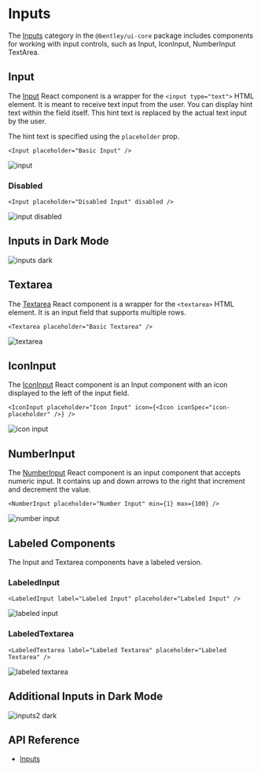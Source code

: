 # Inputs

The [Inputs]($ui-core:Inputs) category in the `@bentley/ui-core` package includes
components for working with input controls, such as Input, IconInput, NumberInput TextArea.

## Input

The [Input]($ui-core) React component is a wrapper for the `<input type="text">` HTML element.
It is meant to receive text input from the user. You can display hint text within the field itself. This hint text is replaced by the actual text input by the user.

The hint text is specified using the `placeholder` prop.

```tsx
<Input placeholder="Basic Input" />
```

![input](./images/Input.png "Input")

### Disabled

```tsx
<Input placeholder="Disabled Input" disabled />
```

![input disabled](./images/InputDisabled.png "Disabled Input")

## Inputs in Dark Mode

![inputs dark](./images/InputsDark.png "Input Components in Dark Mark")

## Textarea

The [Textarea]($ui-core) React component is a wrapper for the `<textarea>` HTML element.
It is an input field that supports multiple rows.

```tsx
<Textarea placeholder="Basic Textarea" />
```

![textarea](./images/Textarea.png "Textarea")

## IconInput

The [IconInput]($ui-core) React component is an Input component
with an icon displayed to the left of the input field.

```tsx
<IconInput placeholder="Icon Input" icon={<Icon iconSpec="icon-placeholder" />} />
```

![icon input](./images/IconInput.png "Icon Input")

## NumberInput

The [NumberInput]($ui-core) React component is an input component that accepts numeric input.
It contains up and down arrows to the right that increment and decrement the value.

```tsx
<NumberInput placeholder="Number Input" min={1} max={100} />
```

![number input](./images/NumericInput.png "Number Input")

## Labeled Components

The Input and Textarea components have a labeled version.

### LabeledInput

```tsx
<LabeledInput label="Labeled Input" placeholder="Labeled Input" />
```

![labeled input](./images/LabeledInput.png "Labeled Input")

### LabeledTextarea

```tsx
<LabeledTextarea label="Labeled Textarea" placeholder="Labeled Textarea" />
```

![labeled textarea](./images/LabeledTextarea.png "Labeled Textarea")

## Additional Inputs in Dark Mode

![inputs2 dark](./images/Inputs2Dark.png "Additional Input Components in Dark Mark")

## API Reference

* [Inputs]($ui-core:Inputs)
